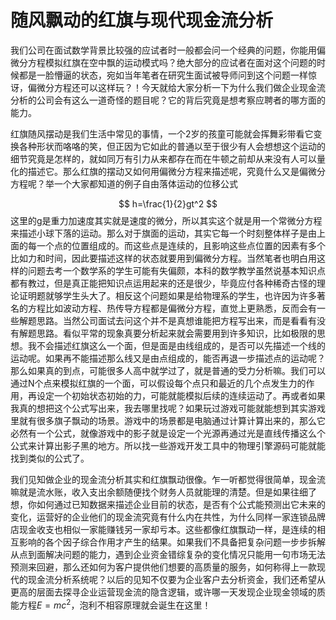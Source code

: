 # 随风飘动的红旗与现代现金流分析

我们公司在面试数学背景比较强的应试者时一般都会问一个经典的问题，你能用偏微分方程模拟红旗在空中飘的运动模式吗？绝大部分的应试者在面对这个问题的时候都是一脸懵逼的状态，宛如当年笔者在研究生面试被导师问到这个问题一样惊讶，偏微分方程还可以这样玩？！今天就给大家分析一下为什么我们做企业现金流分析的公司会有这么一道奇怪的题目呢？它的背后究竟是想考察应聘者的哪方面的能力。

红旗随风摆动是我们生活中常见的事情，一个2岁的孩童可能就会挥舞彩带看它变换各种形状而咯咯的笑，但正因为它如此的普通以至于很少有人会想想这个运动的细节究竟是怎样的，就如同万有引力从来都存在而在牛顿之前却从来没有人可以量化的描述它。那么红旗的摆动又如何用偏微分方程来描述呢，究竟什么又是偏微分方程呢？举一个大家都知道的例子自由落体运动的位移公式

$$
h=\frac{1}{2}gt^2
$$
这里的g是重力加速度其实就是速度的微分，所以其实这个就是用一个常微分方程来描述小球下落的运动。那么对于旗面的运动，其实它每一个时刻整体样子是由上面的每一个点的位置组成的。而这些点是连续的，且影响这些点位置的因素有多个比如力和时间，因此要描述这样的状态就要用到偏微分方程。当然笔者也明白用这样的问题去考一个数学系的学生可能有失偏颇，本科的数学教学虽然说基本知识点都有教过，但是真正能把知识点运用起来的还是很少，毕竟应付各种稀奇古怪的理论证明题就够学生头大了。相反这个问题如果是给物理系的学生，也许因为许多著名的方程比如波动方程、热传导方程都是偏微分方程，直觉上更熟悉，反而会有一些解题思路。当然公司面试去问这个并不是真想谁能把方程写出来，而是看看有没有解题思路。看似平常的现象真要分析起来就会需要用到许多知识，比如极限的思想。我不会描述红旗这么一个面，但是面是由线组成的，是否可以先描述一个线的运动呢。如果再不能描述那么线又是由点组成的，能否再退一步描述点的运动呢？那么如果真的到点，可能很多人高中就学过了，就是普通的受力分析嘛。我们可以通过N个点来模拟红旗的一个面，可以假设每个点只和最近的几个点发生力的作用，再设定一个初始状态初始的力，可能就能模拟后续的连续运动了。再或者如果我真的想把这个公式写出来，我去哪里找呢？如果玩过游戏可能就能想到其实游戏里就有很多旗子飘动的场景。游戏中的场景都是电脑通过计算计算出来的，那么它必然有一个公式，就像游戏中的影子就是设定一个光源再通过光是直线传播这么个公式来计算出影子黑的地方。所以找一些游戏开发工具中的物理引擎源码可能就能找到类似的公式了。



我们见知做企业的现金流分析其实和红旗飘动很像。乍一听都觉得很简单，现金流嘛就是流水账，收入支出余额随便找个财务人员就能理的清楚。但是如果往细了想，你如何通过已知数据来描述企业目前的状态，是否有个公式能预测出它未来的变化，运营好的企业他们的现金流究竟有什么内在共性，为什么同样一家连锁品牌店现金收支也相似一家能赚钱另一家却亏本。这些都像红旗飘动一样，是连续的相互影响的各个因子综合作用才产生的结果。如果我们不具备把复杂问题一步步拆解从点到面解决问题的能力，遇到企业资金错综复杂的变化情况只能用一句市场无法预测来回避，那么还如何为客户提供他们想要的高质量的服务，如何称得上一款现代的现金流分析系统呢？以后的见知不仅要为企业客户去分析资金，我们还希望从更高的层面去探寻企业运营现金流的隐含逻辑，或许哪一天发现企业现金领域的质能方程$E=mc^2$，泡利不相容原理就会诞生在这里！

